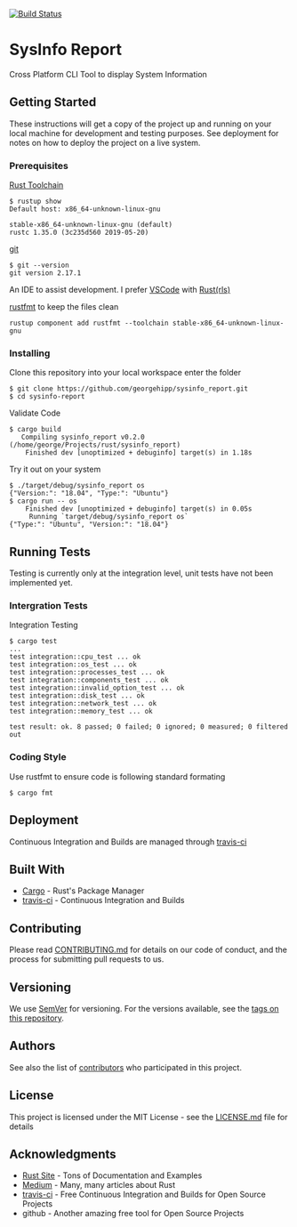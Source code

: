 [![Build Status](https://travis-ci.com/georgehipp/sysinfo_report.svg?branch=master)](https://travis-ci.com/georgehipp/sysinfo_report)

# SysInfo Report

Cross Platform CLI Tool to display System Information

## Getting Started

These instructions will get a copy of the project up and running on your local machine for development and testing purposes. See deployment for notes on how to deploy the project on a live system.

### Prerequisites

[Rust Toolchain](https://www.rust-lang.org/tools/install) 
```
$ rustup show
Default host: x86_64-unknown-linux-gnu

stable-x86_64-unknown-linux-gnu (default)
rustc 1.35.0 (3c235d560 2019-05-20)
```
[git](https://git-scm.com/book/en/v2/Getting-Started-Installing-Git) 
```
$ git --version
git version 2.17.1
```
An IDE to assist development.
I prefer [VSCode](https://code.visualstudio.com/)
with [Rust(rls)](https://marketplace.visualstudio.com/items?itemName=rust-lang.rust)

[rustfmt](https://github.com/rust-lang/rustfmt) to keep the files clean
```
rustup component add rustfmt --toolchain stable-x86_64-unknown-linux-gnu
```

### Installing

Clone this repository into your local workspace enter the folder

```
$ git clone https://github.com/georgehipp/sysinfo_report.git
$ cd sysinfo-report
```

Validate Code

```
$ cargo build
   Compiling sysinfo_report v0.2.0 (/home/george/Projects/rust/sysinfo_report)
    Finished dev [unoptimized + debuginfo] target(s) in 1.18s
```

Try it out on your system

```
$ ./target/debug/sysinfo_report os
{"Version:": "18.04", "Type:": "Ubuntu"}
$ cargo run -- os
    Finished dev [unoptimized + debuginfo] target(s) in 0.05s
     Running `target/debug/sysinfo_report os`
{"Type:": "Ubuntu", "Version:": "18.04"}
```

## Running Tests

Testing is currently only at the integration level, unit tests have not been implemented yet.

### Intergration Tests

Integration Testing

```
$ cargo test
...
test integration::cpu_test ... ok
test integration::os_test ... ok
test integration::processes_test ... ok
test integration::components_test ... ok
test integration::invalid_option_test ... ok
test integration::disk_test ... ok
test integration::network_test ... ok
test integration::memory_test ... ok

test result: ok. 8 passed; 0 failed; 0 ignored; 0 measured; 0 filtered out
```

### Coding Style

Use rustfmt to ensure code is following standard formating

```
$ cargo fmt
```

## Deployment

Continuous Integration and Builds are managed through [travis-ci](https://travis-ci.com/georgehipp/sysinfo_report)

## Built With

* [Cargo](https://github.com/rust-lang/cargo) - Rust's Package Manager
* [travis-ci](https://travis-ci.com/georgehipp/sysinfo_report) - Continuous Integration and Builds

## Contributing

Please read [CONTRIBUTING.md](CONTRIBUTING.md) for details on our code of conduct, and the process for submitting pull requests to us.

## Versioning

We use [SemVer](http://semver.org/) for versioning. For the versions available, see the [tags on this repository](https://github.com/georgehipp/sysinfo_report/tags). 

## Authors

See also the list of [contributors](https://github.com/georgehipp/sysinfo_report/graphs/contributors) who participated in this project.

## License

This project is licensed under the MIT License - see the [LICENSE.md](LICENSE.md) file for details

## Acknowledgments

* [Rust Site](https://www.rust-lang.org/) - Tons of Documentation and Examples
* [Medium](https://medium.com/search?q=rust) - Many, many articles about Rust
* [travis-ci](https://travis-ci.com/) - Free Continuous Integration and Builds for Open Source Projects
* github - Another amazing free tool for Open Source Projects


